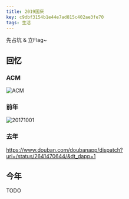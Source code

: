 ```yaml
---
title: 2019国庆
key: c9dbf3154b1e44e7ad815c402ae3fe70
tags: 生活
---
```


先占坑 & 立Flag~

<!--more-->

## 回忆

### ACM

![ACM](http://118.24.108.205:8086/pic/blog/acm_national_day.png)

### 前年

![20171001](http://118.24.108.205:8086/pic/blog/20171001_national_day.png)

### 去年

https://www.douban.com/doubanapp/dispatch?uri=/status/2641470644/&dt_dapp=1

## 今年

TODO